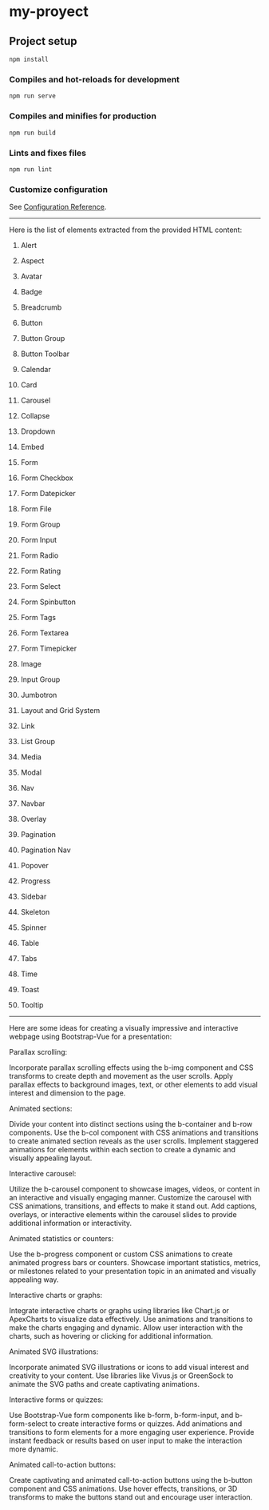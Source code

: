 # my-proyect

## Project setup
```
npm install
```

### Compiles and hot-reloads for development
```
npm run serve
```

### Compiles and minifies for production
```
npm run build
```

### Lints and fixes files
```
npm run lint
```

### Customize configuration
See [Configuration Reference](https://cli.vuejs.org/config/).

---

Here is the list of elements extracted from the provided HTML content:

1. Alert
2. Aspect
3. Avatar
4. Badge
5. Breadcrumb
6. Button
7. Button Group
8. Button Toolbar
9. Calendar
10. Card

11. Carousel
12. Collapse
13. Dropdown
14. Embed
15. Form
16. Form Checkbox
17. Form Datepicker
18. Form File
19. Form Group
20. Form Input

21. Form Radio
22. Form Rating
23. Form Select
24. Form Spinbutton
25. Form Tags
26. Form Textarea
27. Form Timepicker
28. Image
29. Input Group
30. Jumbotron

31. Layout and Grid System
32. Link
33. List Group
34. Media
35. Modal
36. Nav
37. Navbar
38. Overlay
39. Pagination
40. Pagination Nav

41. Popover
42. Progress
43. Sidebar
44. Skeleton
45. Spinner
46. Table
47. Tabs
48. Time
49. Toast
50. Tooltip

---

Here are some ideas for creating a visually impressive and interactive webpage using Bootstrap-Vue for a presentation:

Parallax scrolling:

Incorporate parallax scrolling effects using the b-img component and CSS transforms to create depth and movement as the user scrolls.
Apply parallax effects to background images, text, or other elements to add visual interest and dimension to the page.


Animated sections:

Divide your content into distinct sections using the b-container and b-row components.
Use the b-col component with CSS animations and transitions to create animated section reveals as the user scrolls.
Implement staggered animations for elements within each section to create a dynamic and visually appealing layout.


Interactive carousel:

Utilize the b-carousel component to showcase images, videos, or content in an interactive and visually engaging manner.
Customize the carousel with CSS animations, transitions, and effects to make it stand out.
Add captions, overlays, or interactive elements within the carousel slides to provide additional information or interactivity.


Animated statistics or counters:

Use the b-progress component or custom CSS animations to create animated progress bars or counters.
Showcase important statistics, metrics, or milestones related to your presentation topic in an animated and visually appealing way.


Interactive charts or graphs:

Integrate interactive charts or graphs using libraries like Chart.js or ApexCharts to visualize data effectively.
Use animations and transitions to make the charts engaging and dynamic.
Allow user interaction with the charts, such as hovering or clicking for additional information.


Animated SVG illustrations:

Incorporate animated SVG illustrations or icons to add visual interest and creativity to your content.
Use libraries like Vivus.js or GreenSock to animate the SVG paths and create captivating animations.


Interactive forms or quizzes:

Use Bootstrap-Vue form components like b-form, b-form-input, and b-form-select to create interactive forms or quizzes.
Add animations and transitions to form elements for a more engaging user experience.
Provide instant feedback or results based on user input to make the interaction more dynamic.


Animated call-to-action buttons:

Create captivating and animated call-to-action buttons using the b-button component and CSS animations.
Use hover effects, transitions, or 3D transforms to make the buttons stand out and encourage user interaction.
